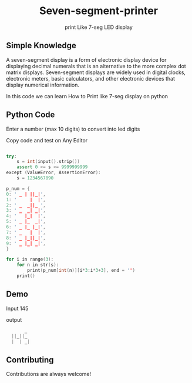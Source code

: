 <p align="center">
  <h1 align="center">Seven-segment-printer</h1>
  <p align="center"> print Like 7-seg LED display  </p>
</p> 

## Simple Knowledge

A seven-segment display is a form of electronic display device for displaying decimal numerals that is an alternative to the more complex dot matrix displays. Seven-segment displays are widely used in digital clocks, electronic meters, basic calculators, and other electronic devices that display numerical information.

In this code we can learn How to Print like 7-seg display on python

## Python Code 

Enter a number (max 10 digits) to convert into led digits

Copy code and test on Any Editor



```cpp

try:
    s = int(input().strip())
    assert 0 <= s <= 9999999999
except (ValueError, AssertionError):
    s = 1234567890

p_num = {
0: ' _ | ||_|',
1: '     |  |',
2: ' _  _||_ ',
3: ' _  _| _|',
4: '   |_|  |',
5: ' _ |_  _|',
6: ' _ |_ |_|',
7: ' _   |  |',
8: ' _ |_||_|',
9: ' _ |_| _|',
}

for i in range(3):
    for n in str(s):
        print(p_num[int(n)][i*3:i*3+3], end = '')
    print()
```


## Demo 
Input 145

output

```python
       _ 
  ||_||_ 
  |  | _|
```

## Contributing

Contributions are always welcome!
